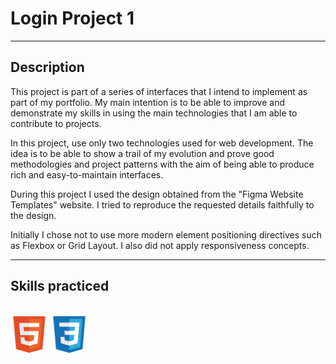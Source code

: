 <h1>Login Project 1</h1>
<hr>
<h2>Description</h2>
<p>This project is part of a series of interfaces that I intend to implement as part of my portfolio. My main intention is to be able to improve and demonstrate my skills in using the main technologies that I am able to contribute to projects.</p>
<p>In this project, use only two technologies used for web development. The idea is to be able to show a trail of my evolution and prove good methodologies and project patterns with the aim of being able to produce rich and easy-to-maintain interfaces.</p>
<p>During this project I used the design obtained from the "Figma Website Templates" website. I tried to reproduce the requested details faithfully to the design.</p>
<p>Initially I chose not to use more modern element positioning directives such as Flexbox or Grid Layout. I also did not apply responsiveness concepts.</p>
<hr>
<h2>Skills practiced</h2>
<div style="display: inline_block"><br>
  <img align="center" alt="AND-HTML" height="60" width="60" src="https://raw.githubusercontent.com/devicons/devicon/master/icons/html5/html5-original.svg">
  <img align="center" alt="AND-CSS" height="60" width="60" src="https://raw.githubusercontent.com/devicons/devicon/master/icons/css3/css3-original.svg">
</div>
